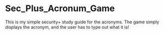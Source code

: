 # Sec_Plus_Acronum_Game
This is my simple security+ study guide for the acronyms. The game simply displays the acronym, and the user has to type out what it is!

